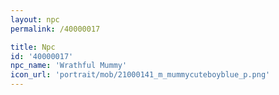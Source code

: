 ```yaml
---
layout: npc
permalink: /40000017

title: Npc
id: '40000017'
npc_name: 'Wrathful Mummy'
icon_url: 'portrait/mob/21000141_m_mummycuteboyblue_p.png'
---
```

